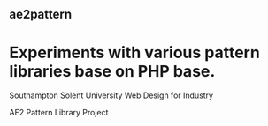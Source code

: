 ## ae2pattern
# Experiments with various pattern libraries base on PHP base.

Southampton Solent University
Web Design for Industry

AE2 Pattern Library Project